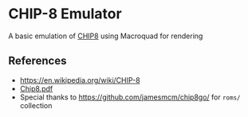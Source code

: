 # CHIP-8 Emulator

A basic emulation of [CHIP8](https://en.wikipedia.org/wiki/CHIP-8) using Macroquad for rendering

## References

- https://en.wikipedia.org/wiki/CHIP-8
- [Chip8.pdf](docs/Chip8.pdf)
- Special thanks to https://github.com/jamesmcm/chip8go/ for `roms/` collection

